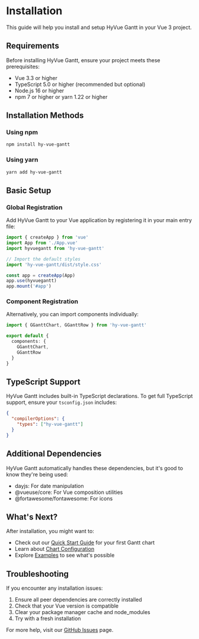 # Installation

This guide will help you install and setup HyVue Gantt in your Vue 3 project.

## Requirements

Before installing HyVue Gantt, ensure your project meets these prerequisites:

- Vue 3.3 or higher
- TypeScript 5.0 or higher (recommended but optional)
- Node.js 16 or higher
- npm 7 or higher or yarn 1.22 or higher

## Installation Methods

### Using npm

```bash
npm install hy-vue-gantt
```

### Using yarn

```bash
yarn add hy-vue-gantt
```

## Basic Setup

### Global Registration

Add HyVue Gantt to your Vue application by registering it in your main entry file:

```typescript
import { createApp } from 'vue'
import App from './App.vue'
import hyvuegantt from 'hy-vue-gantt'

// Import the default styles
import 'hy-vue-gantt/dist/style.css'

const app = createApp(App)
app.use(hyvuegantt)
app.mount('#app')
```

### Component Registration

Alternatively, you can import components individually:

```typescript
import { GGanttChart, GGanttRow } from 'hy-vue-gantt'

export default {
  components: {
    GGanttChart,
    GGanttRow
  }
}
```

## TypeScript Support

HyVue Gantt includes built-in TypeScript declarations. To get full TypeScript support, ensure your `tsconfig.json` includes:

```json
{
  "compilerOptions": {
    "types": ["hy-vue-gantt"]
  }
}
```

## Additional Dependencies

HyVue Gantt automatically handles these dependencies, but it's good to know they're being used:

- dayjs: For date manipulation
- @vueuse/core: For Vue composition utilities
- @fortawesome/fontawesome: For icons

## What's Next?

After installation, you might want to:

- Check out our [Quick Start Guide](/guide/quick-start) for your first Gantt chart
- Learn about [Chart Configuration](/guide/chart-configuration)
- Explore [Examples](/examples/basic) to see what's possible

## Troubleshooting

If you encounter any installation issues:

1. Ensure all peer dependencies are correctly installed
2. Check that your Vue version is compatible
3. Clear your package manager cache and node_modules
4. Try with a fresh installation

For more help, visit our [GitHub Issues](https://github.com/Xeyos88/HyVueGantt/issues) page.